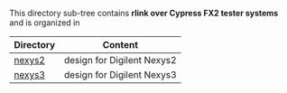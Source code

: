 This directory sub-tree contains **rlink over Cypress FX2 tester systems** 
and is organized in

| Directory | Content |
| --------- | ------- |
| [nexys2](nexys2)   | design for Digilent Nexys2 |
| [nexys3](nexys3)   | design for Digilent Nexys3 |

